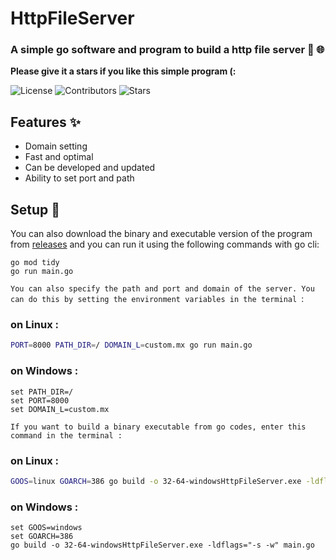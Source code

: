 # HttpFileServer

### A simple go software and program to build a http file server 📂 🌐

**Please give it a stars if you like this simple program (:**

![License](https://img.shields.io/badge/license-MIT-blue) ![Contributors](https://img.shields.io/github/contributors/MohammadRanjbar1122/go-simpleHttpFileServer) ![Stars](https://img.shields.io/github/stars/MohammadRanjbar1122/go-simpleHttpFileServer?style=social)

## Features ✨

* Domain setting
* Fast and optimal
* Can be developed and updated
* Ability to set port and path

## Setup 🔧

You can also download the binary and executable version of the program from [releases](https://github.com/MohammadRanjbar1122/go-simpleHttpFileServer/releases/) and you can run it using the following commands with go cli:

```shell
go mod tidy
go run main.go
```

`You can also specify the path and port and domain of the server. You can do this by setting the environment variables in the terminal `:

### on Linux :
```bash
PORT=8000 PATH_DIR=/ DOMAIN_L=custom.mx go run main.go 
```

### on Windows :
```shell
set PATH_DIR=/
set PORT=8000
set DOMAIN_L=custom.mx
```

`If you want to build a binary executable from go codes, enter this command in the terminal :`

### on Linux :
```bash
GOOS=linux GOARCH=386 go build -o 32-64-windowsHttpFileServer.exe -ldflags="-s -w" main.go
```

### on Windows :
```shell
set GOOS=windows
set GOARCH=386
go build -o 32-64-windowsHttpFileServer.exe -ldflags="-s -w" main.go
```
